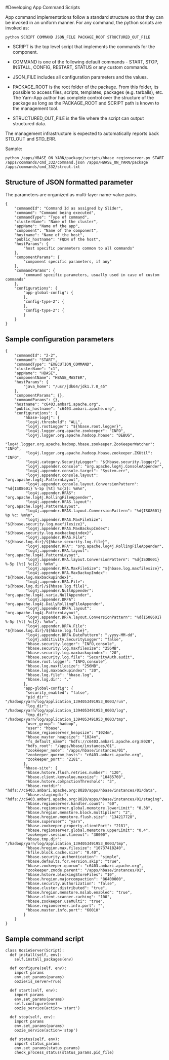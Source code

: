 <!---
  Licensed under the Apache License, Version 2.0 (the "License");
  you may not use this file except in compliance with the License.
  You may obtain a copy of the License at
  
   http://www.apache.org/licenses/LICENSE-2.0
  
  Unless required by applicable law or agreed to in writing, software
  distributed under the License is distributed on an "AS IS" BASIS,
  WITHOUT WARRANTIES OR CONDITIONS OF ANY KIND, either express or implied.
  See the License for the specific language governing permissions and
  limitations under the License. See accompanying LICENSE file.
-->

#Developing App Command Scripts

App command implementations follow a standard structure so that they can be invoked in an uniform manner. For any command, the python scripts are invoked as:

`python SCRIPT COMMAND JSON_FILE PACKAGE_ROOT STRUCTURED_OUT_FILE`

* SCRIPT is the top level script that implements the commands for the component. 

* COMMAND is one of the following default commands - START, STOP, INSTALL, CONFIG, RESTART, STATUS or any custom commands. 

* JSON_FILE includes all configuration parameters and the values. 

* PACKAGE_ROOT is the root folder of the package. From this folder, its possible to access files, scripts, templates, packages (e.g. tarballs), etc. The Yarn-App author has complete control over the structure of the package as long as the PACKAGE_ROOT and SCRIPT path is known to the management tool. 

* STRUCTURED_OUT_FILE is the file where the script can output structured data. 

The management infrastructure is expected to automatically reports back STD_OUT and STD_ERR.

Sample:

```
python /apps/HBASE_ON_YARN/package/scripts/hbase_regionserver.py START /apps/commands/cmd_332/command.json /apps/HBASE_ON_YARN/package /apps/commands/cmd_332/strout.txt
```

## Structure of JSON formatted parameter

The parameters are organized as multi-layer name-value pairs.

```
{
    "commandId": "Command Id as assigned by Slider",
    "command": "Command being executed",
    "commandType": "Type of command",
    "clusterName": "Name of the cluster",
    "appName": "Name of the app",
    "component": "Name of the component",
    "hostname": "Name of the host",
    "public_hostname": "FQDN of the host",
    "hostParams": {
        "host specific parameters common to all commands"
    },
    "componentParams": {
        "component specific parameters, if any"
    },
    "commandParams": {
        "command specific parameters, usually used in case of custom commands"
    },
    "configurations": {
        "app-global-config": {
        },
        "config-type-2": {
        },
        "config-type-2": {
        }
    }
}
```


## Sample configuration parameters

```
{
    "commandId": "2-2",
    "command": "START",
    "commandType": "EXECUTION_COMMAND",
    "clusterName": "c1",
    "appName": "HBASE",
    "componentName": "HBASE_MASTER",
    "hostParams": {
        "java_home": "/usr/jdk64/jdk1.7.0_45"
    },
    "componentParams": {},
    "commandParams": {},
    "hostname": "c6403.ambari.apache.org",
    "public_hostname": "c6403.ambari.apache.org",
    "configurations": {
        "hbase-log4j": {
         "log4j.threshold": "ALL",
         "log4j.rootLogger": "${hbase.root.logger}",
         "log4j.logger.org.apache.zookeeper": "INFO",
         "log4j.logger.org.apache.hadoop.hbase": "DEBUG",
         "log4j.logger.org.apache.hadoop.hbase.zookeeper.ZooKeeperWatcher": "INFO",
         "log4j.logger.org.apache.hadoop.hbase.zookeeper.ZKUtil": "INFO",
         "log4j.category.SecurityLogger": "${hbase.security.logger}",
         "log4j.appender.console": "org.apache.log4j.ConsoleAppender",
         "log4j.appender.console.target": "System.err",
         "log4j.appender.console.layout": "org.apache.log4j.PatternLayout",
         "log4j.appender.console.layout.ConversionPattern": "%d{ISO8601} %-5p [%t] %c{2}: %m%n",
         "log4j.appender.RFAS": "org.apache.log4j.RollingFileAppender",
         "log4j.appender.RFAS.layout": "org.apache.log4j.PatternLayout",
         "log4j.appender.RFAS.layout.ConversionPattern": "%d{ISO8601} %p %c: %m%n",
         "log4j.appender.RFAS.MaxFileSize": "${hbase.security.log.maxfilesize}",
         "log4j.appender.RFAS.MaxBackupIndex": "${hbase.security.log.maxbackupindex}",
         "log4j.appender.RFAS.File": "${hbase.log.dir}/${hbase.security.log.file}",
         "log4j.appender.RFA": "org.apache.log4j.RollingFileAppender",
         "log4j.appender.RFA.layout": "org.apache.log4j.PatternLayout",
         "log4j.appender.RFA.layout.ConversionPattern": "%d{ISO8601} %-5p [%t] %c{2}: %m%n",
         "log4j.appender.RFA.MaxFileSize": "${hbase.log.maxfilesize}",
         "log4j.appender.RFA.MaxBackupIndex": "${hbase.log.maxbackupindex}",
         "log4j.appender.RFA.File": "${hbase.log.dir}/${hbase.log.file}",
         "log4j.appender.NullAppender": "org.apache.log4j.varia.NullAppender",
         "log4j.appender.DRFA": "org.apache.log4j.DailyRollingFileAppender",
         "log4j.appender.DRFA.layout": "org.apache.log4j.PatternLayout",
         "log4j.appender.DRFA.layout.ConversionPattern": "%d{ISO8601} %-5p [%t] %c{2}: %m%n",
         "log4j.appender.DRFA.File": "${hbase.log.dir}/${hbase.log.file}",
         "log4j.appender.DRFA.DatePattern": ".yyyy-MM-dd",
         "log4j.additivity.SecurityLogger": "false",
         "hbase.security.logger": "INFO,console",
         "hbase.security.log.maxfilesize": "256MB",
         "hbase.security.log.maxbackupindex": "20",
         "hbase.security.log.file": "SecurityAuth.audit",
         "hbase.root.logger": "INFO,console",
         "hbase.log.maxfilesize": "256MB",
         "hbase.log.maxbackupindex": "20",
         "hbase.log.file": "hbase.log",
         "hbase.log.dir": "."
        },
        "app-global-config": {
         "security_enabled": "false",
         "pid_dir": "/hadoop/yarn/log/application_1394053491953_0003/run",
         "log_dir": "/hadoop/yarn/log/application_1394053491953_0003/log",
         "tmp_dir": "/hadoop/yarn/log/application_1394053491953_0003/tmp",
         "user_group": "hadoop",
         "user": "hbase",
         "hbase_regionserver_heapsize": "1024m",
         "hbase_master_heapsize": "1024m",
         "fs_default_name": "hdfs://c6403.ambari.apache.org:8020",
         "hdfs_root": "/apps/hbase/instances/01",
         "zookeeper_node": "/apps/hbase/instances/01",
         "zookeeper_quorom_hosts": "c6403.ambari.apache.org",
         "zookeeper_port": "2181",
        },
        "hbase-site": {
         "hbase.hstore.flush.retries.number": "120",
         "hbase.client.keyvalue.maxsize": "10485760",
         "hbase.hstore.compactionThreshold": "3",
         "hbase.rootdir": "hdfs://c6403.ambari.apache.org:8020/apps/hbase/instances/01/data",
         "hbase.stagingdir": "hdfs://c6403.ambari.apache.org:8020/apps/hbase/instances/01/staging",
         "hbase.regionserver.handler.count": "60",
         "hbase.regionserver.global.memstore.lowerLimit": "0.38",
         "hbase.hregion.memstore.block.multiplier": "2",
         "hbase.hregion.memstore.flush.size": "134217728",
         "hbase.superuser": "yarn",
         "hbase.zookeeper.property.clientPort": "2181",
         "hbase.regionserver.global.memstore.upperLimit": "0.4",
         "zookeeper.session.timeout": "30000",
         "hbase.tmp.dir": "/hadoop/yarn/log/application_1394053491953_0003/tmp",
         "hbase.hregion.max.filesize": "10737418240",
         "hfile.block.cache.size": "0.40",
         "hbase.security.authentication": "simple",
         "hbase.defaults.for.version.skip": "true",
         "hbase.zookeeper.quorum": "c6403.ambari.apache.org",
         "zookeeper.znode.parent": "/apps/hbase/instances/01",
         "hbase.hstore.blockingStoreFiles": "10",
         "hbase.hregion.majorcompaction": "86400000",
         "hbase.security.authorization": "false",
         "hbase.cluster.distributed": "true",
         "hbase.hregion.memstore.mslab.enabled": "true",
         "hbase.client.scanner.caching": "100",
         "hbase.zookeeper.useMulti": "true",
         "hbase.regionserver.info.port": "",
         "hbase.master.info.port": "60010"
        }
    }
}
```


## Sample command script

```
class OozieServer(Script):
  def install(self, env):
    self.install_packages(env)
    
  def configure(self, env):
    import params
    env.set_params(params)
    oozie(is_server=True)
    
  def start(self, env):
    import params
    env.set_params(params)
    self.configure(env)
    oozie_service(action='start')
    
  def stop(self, env):
    import params
    env.set_params(params)
    oozie_service(action='stop')

  def status(self, env):
    import status_params
    env.set_params(status_params)
    check_process_status(status_params.pid_file)
```


